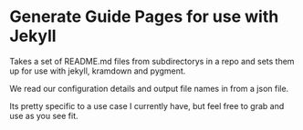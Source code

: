 # Generate Guide Pages for use with Jekyll #

Takes a set of README.md files from subdirectorys in a repo and sets them up
for use with jekyll, kramdown and pygment. 

We read our configuration details and output file names in from a json file.

Its pretty specific to a use case I currently have, but feel free to grab and use 
as you see fit.

